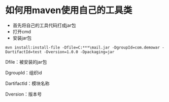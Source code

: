 # 如何用maven使用自己的工具类

- 首先将自己的工具代码打成jar包
- 打开cmd
- 安装jar包 

```
mvn install:install-file -Dfile=C:***\mail.jar -DgroupId=com.demowar -DartifactId=test -Dversion=1.0.0 -Dpackaging=jar
```

Dfile：被安装的jar包

DgroupId：组织id

DartifactId：模块名称

Dversion：版本号
